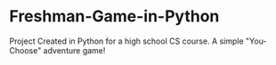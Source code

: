 # Freshman-Game-in-Python
Project Created in Python for a high school CS course. A simple "You-Choose" adventure game!
